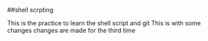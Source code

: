##shell scrpting 

This is the practice to learn the shell script and git
This is with some changes
changes are made for the third time 
